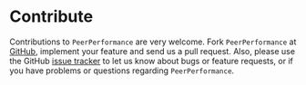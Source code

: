 Contribute
==========
Contributions to `PeerPerformance` are very welcome. Fork `PeerPerformance` at [GitHub](https://github.com/ArdiaD/PeerPerformance), implement 
your feature and send us
a pull request. Also, please use the GitHub [issue tracker](https://github.com/ArdiaD/PeerPerformance/issues)
to let us know about bugs or feature requests, or if you have problems or questions regarding `PeerPerformance`. 
